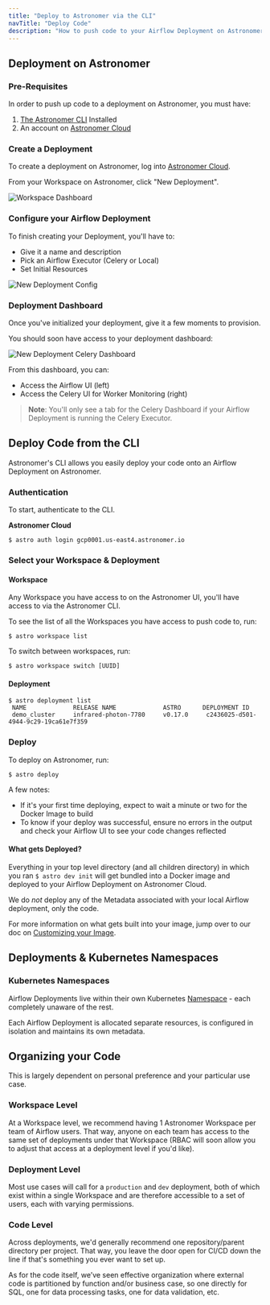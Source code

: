 ```yaml
---
title: "Deploy to Astronomer via the CLI"
navTitle: "Deploy Code"
description: "How to push code to your Airflow Deployment on Astronomer via the Astronomer CLI."
---
```


## Deployment on Astronomer

### Pre-Requisites

In order to push up code to a deployment on Astronomer, you must have:

1. [The Astronomer CLI](/docs/cloud/stable/develop/cli-quickstart/) Installed
2. An account on [Astronomer Cloud](https://app.gcp0001.us-east4.astronomer.io/)

### Create a Deployment

To create a deployment on Astronomer, log into [Astronomer Cloud](https://app.gcp0001.us-east4.astronomer.io/).

From your Workspace on Astronomer, click "New Deployment".

![Workspace Dashboard](https://assets2.astronomer.io/main/docs/astronomer-ui/v0.23-deployments.png)

### Configure your Airflow Deployment

To finish creating your Deployment, you'll have to:

- Give it a name and description
- Pick an Airflow Executor (Celery or Local)
- Set Initial Resources

![New Deployment Config](https://assets2.astronomer.io/main/docs/deploying-code/V0.23-new_deployment-config.png)

### Deployment Dashboard

Once you've initialized your deployment, give it a few moments to provision.

You should soon have access to your deployment dashboard:

![New Deployment Celery Dashboard](https://assets2.astronomer.io/main/docs/deploying-code/v0.23-new_deployment-dashboard.png)

From this dashboard, you can:

- Access the Airflow UI (left)
- Access the Celery UI for Worker Monitoring (right)

> **Note**: You'll only see a tab for the Celery Dashboard if your Airflow Deployment is running the Celery Executor.

## Deploy Code from the CLI

Astronomer's CLI allows you easily deploy your code onto an Airflow Deployment on Astronomer.

### Authentication

To start, authenticate to the CLI.

**Astronomer Cloud**

```
$ astro auth login gcp0001.us-east4.astronomer.io
```

### Select your Workspace & Deployment

#### Workspace

Any Workspace you have access to on the Astronomer UI, you'll have access to via the Astronomer CLI.

To see the list of all the Workspaces you have access to push code to, run:

```
$ astro workspace list
```

To switch between workspaces, run:

```
$ astro workspace switch [UUID]
```

#### Deployment

```
$ astro deployment list
 NAME             RELEASE NAME             ASTRO      DEPLOYMENT ID
 demo_cluster     infrared-photon-7780     v0.17.0     c2436025-d501-4944-9c29-19ca61e7f359
```

### Deploy

To deploy on Astronomer, run:

```
$ astro deploy
```

A few notes:
- If it's your first time deploying, expect to wait a minute or two for the Docker Image to build
- To know if your deploy was successful, ensure no errors in the output and check your Airflow UI to see your code changes reflected

#### What gets Deployed?

Everything in your top level directory (and all children directory) in which you ran `$ astro dev init` will get bundled into a Docker image and deployed to your Airflow Deployment on Astronomer Cloud.

We do _not_ deploy any of the Metadata associated with your local Airflow deployment, only the code.

For more information on what gets built into your image, jump over to our doc on [Customizing your Image](/docs/cloud/stable/develop/customize-image/).

## Deployments & Kubernetes Namespaces

### Kubernetes Namespaces

Airflow Deployments live within their own Kubernetes [Namespace](https://kubernetes.io/docs/concepts/overview/working-with-objects/namespaces/) - each completely unaware of the rest.

Each Airflow Deployment is allocated separate resources, is configured in isolation and maintains its own metadata.

## Organizing your Code

This is largely dependent on personal preference and your particular use case.

### Workspace Level

At a Workspace level, we recommend having 1 Astronomer Workspace per team of Airflow users. That way, anyone on each team has access to the same set of deployments under that Workspace (RBAC will soon allow you to adjust that access at a deployment level if you'd like).

### Deployment Level

Most use cases will call for a `production` and `dev` deployment, both of which exist within a single Workspace and are therefore accessible to a set of users, each with varying permissions.

### Code Level

Across deployments, we'd generally recommend one repository/parent directory per project. That way, you leave the door open for CI/CD down the line if that's something you ever want to set up.

As for the code itself, we’ve seen effective organization where external code is partitioned by function and/or business case, so one directly for SQL, one for data processing tasks, one for data validation, etc.
